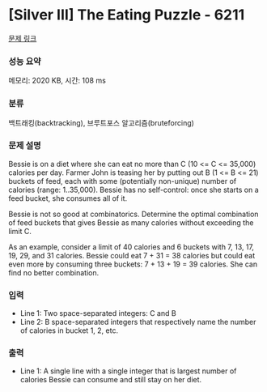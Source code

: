 # [Silver III] The Eating Puzzle - 6211 

[문제 링크](https://www.acmicpc.net/problem/6211) 

### 성능 요약

메모리: 2020 KB, 시간: 108 ms

### 분류

백트래킹(backtracking), 브루트포스 알고리즘(bruteforcing)

### 문제 설명

<p>Bessie is on a diet where she can eat no more than C (10 <= C <= 35,000) calories per day. Farmer John is teasing her by putting out B (1 <= B <= 21) buckets of feed, each with some (potentially non-unique) number of calories (range: 1..35,000). Bessie has no self-control: once she starts on a feed bucket, she consumes all of it.</p>

<p>Bessie is not so good at combinatorics. Determine the optimal combination of feed buckets that gives Bessie as many calories without exceeding the limit C.</p>

<p>As an example, consider a limit of 40 calories and 6 buckets with 7, 13, 17, 19, 29, and 31 calories. Bessie could eat 7 + 31 = 38 calories but could eat even more by consuming three buckets: 7 + 13 + 19 = 39 calories. She can find no better combination.</p>

### 입력 

 <ul>
	<li>Line 1: Two space-separated integers: C and B</li>
	<li>Line 2: B space-separated integers that respectively name the number of calories in bucket 1, 2, etc.</li>
</ul>

<p> </p>

### 출력 

 <ul>
	<li>Line 1: A single line with a single integer that is largest number of calories Bessie can consume and still stay on her diet.</li>
</ul>

